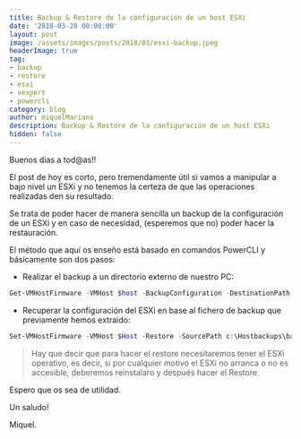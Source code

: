 ```yaml
---
title: Backup & Restore de la configuración de un host ESXi
date: '2018-03-28 00:00:00'
layout: post
image: /assets/images/posts/2018/03/esxi-backup.jpeg
headerImage: true
tag:
- backup
- restore
- esxi
- vexpert
- powercli
category: blog
author: miquelMariano
description: Backup & Restore de la configuración de un host ESXi
hidden: false
---
```


Buenos dias a tod@as!!

El post de hoy es corto, pero tremendamente útil si vamos a manipular a bajo nivel un ESXi y no tenemos la certeza de que las operaciones realizadas den su resultado.

Se trata de poder hacer de manera sencilla un backup de la configuración de un ESXi y en caso de necesidad, (esperemos que no) poder hacer la restauración.

El método que aquí os enseño está basado en comandos PowerCLI y básicamente son dos pasos:

* Realizar el backup a un directorio externo de nuestro PC:

```powershell
Get-VMHostFirmware -VMHost $host -BackupConfiguration -DestinationPath C:\HostBackups
```

* Recuperar la configuración del ESXi en base al fichero de backup que previamente hemos extraido:

```powershell
Set-VMHostFirmware -VMHost $Host -Restore -SourcePath c:\Hostbackups\backupfile.tgz -HostUser user -HostPassword password
```

> Hay que decir que para hacer el restore necesitaremos tener el ESXi operativo, es decir, si por cualquier motivo el ESXi no 
> arranca o no es accesible, deberemos reinstalaro y después hacer el Restore.

Espero que os sea de utilidad.

Un saludo!

Miquel.


